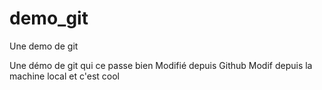 # demo_git
Une demo de git

Une démo de git qui ce passe bien
Modifié depuis Github
Modif depuis la machine local et c'est cool

